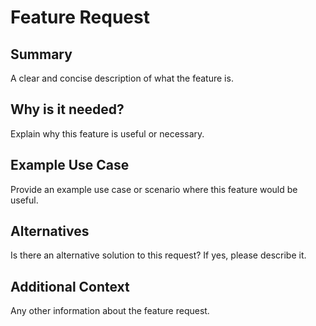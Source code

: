 # Feature Request

## Summary

A clear and concise description of what the feature is.

## Why is it needed?

Explain why this feature is useful or necessary.

## Example Use Case

Provide an example use case or scenario where this feature would be useful.

## Alternatives

Is there an alternative solution to this request? If yes, please describe it.

## Additional Context

Any other information about the feature request.
